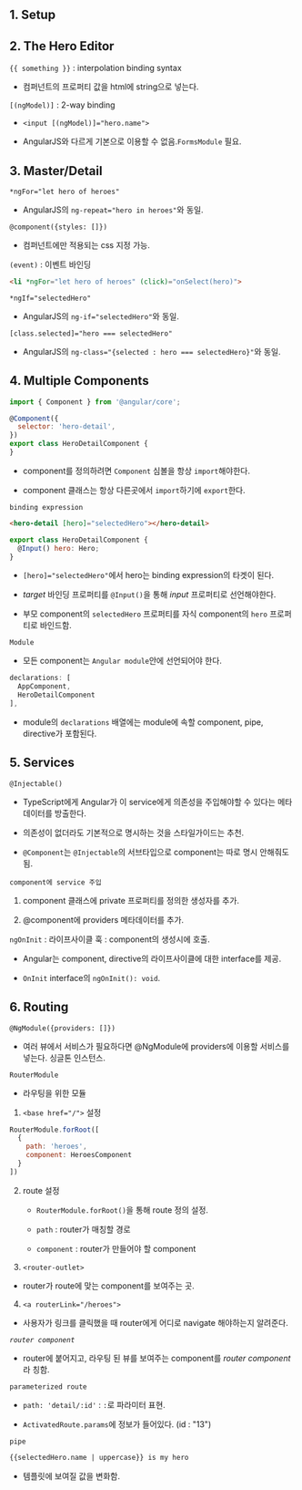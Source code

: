 ## 1. Setup

## 2. The Hero Editor

`{{ something }}` : interpolation binding syntax

- 컴퍼넌트의 프로퍼티 값을 html에 string으로 넣는다.

`[(ngModel)]` : 2-way binding

- `<input [(ngModel)]="hero.name">`

- AngularJS와 다르게 기본으로 이용할 수 없음.`FormsModule` 필요.

## 3. Master/Detail

`*ngFor="let hero of heroes"`

- AngularJS의 `ng-repeat="hero in heroes"`와 동일.

`@component({styles: []})`

- 컴퍼넌트에만 적용되는 css 지정 가능.

`(event)` : 이벤트 바인딩

```html
<li *ngFor="let hero of heroes" (click)="onSelect(hero)">
```

`*ngIf="selectedHero"`

- AngularJS의 `ng-if="selectedHero"`와 동일.

`[class.selected]="hero === selectedHero"`

- AngularJS의 `ng-class="{selected : hero === selectedHero}"`와 동일.

## 4. Multiple Components

```js
import { Component } from '@angular/core';

@Component({
  selector: 'hero-detail',
})
export class HeroDetailComponent {
}
```

- component를 정의하려면 `Component` 심볼을 항상 `import`해야한다.

- component 클래스는 항상 다른곳에서 `import`하기에 `export`한다.

`binding expression`

```html
<hero-detail [hero]="selectedHero"></hero-detail>
```

```js
export class HeroDetailComponent {
  @Input() hero: Hero;
}
```

- `[hero]="selectedHero"`에서 hero는 binding expression의 타겟이 된다.

- *target* 바인딩 프로퍼티를 `@Input()`을 통해 *input* 프로퍼티로 선언해야한다.

- 부모 component의 `selectedHero` 프로퍼티를 자식 component의 `hero` 프로퍼티로 바인드함.

`Module`

- 모든 component는 `Angular module`안에 선언되어야 한다.

```js
declarations: [
  AppComponent,
  HeroDetailComponent
],
```

- module의 `declarations` 배열에는 module에 속할 component, pipe, directive가 포함된다.

## 5. Services

`@Injectable()`

- TypeScript에게 Angular가 이 service에게 의존성을 주입해야할 수 있다는 메타데이터를 방출한다.

- 의존성이 없더라도 기본적으로 명시하는 것을 스타일가이드는 추천.

- `@Component`는 `@Injectable`의 서브타입으로 component는 따로 명시 안해줘도 됨.

`component에 service 주입`

1. component 클래스에 private 프로퍼티를 정의한 생성자를 추가.

2. @component에 providers 메타데이터를 추가.

`ngOnInit` : 라이프사이클 훅 : component의 생성시에 호출.

- Angular는 component, directive의 라이프사이클에 대한 interface를 제공.

- `OnInit` interface의 `ngOnInit(): void`.

## 6. Routing

`@NgModule({providers: []})`

- 여러 뷰에서 서비스가 필요하다면 @NgModule에 providers에 이용할 서비스를 넣는다. 싱글톤 인스턴스.

`RouterModule`

- 라우팅을 위한 모듈

1. `<base href="/">` 설정

```js
RouterModule.forRoot([
  {
    path: 'heroes',
    component: HeroesComponent
  }
])
```
2. route 설정

    - `RouterModule.forRoot()`을 통해 route 정의 설정.

    - `path` : router가 매칭할 경로

    - `component` : router가 만들어야 할 component

3. `<router-outlet>`

- router가 route에 맞는 component를 보여주는 곳.

4. `<a routerLink="/heroes">`

- 사용자가 링크를 클릭했을 때 router에게 어디로 navigate 해야하는지 알려준다.

*`router component`*

- router에 붙어지고, 라우팅 된 뷰를 보여주는 component를 *router component* 라 칭함.

`parameterized route`

- `path: 'detail/:id'` : `:`로 파라미터 표현.

- `ActivatedRoute.params`에 정보가 들어있다. (id : "13")

`pipe`

```html
{{selectedHero.name | uppercase}} is my hero
```

- 템플릿에 보여질 값을 변화함.
